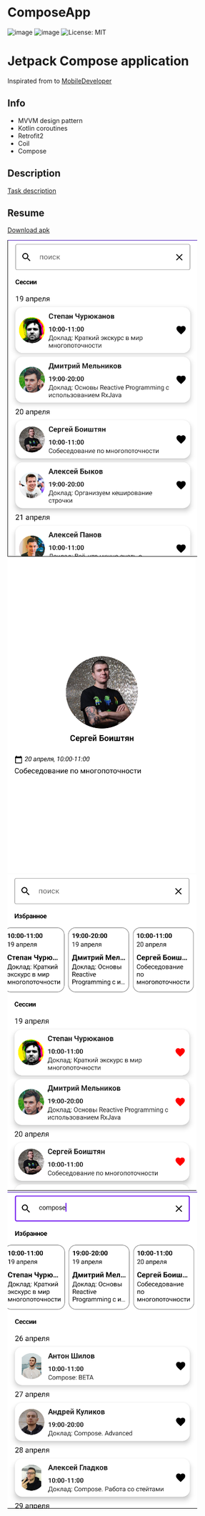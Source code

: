 # ComposeApp
![image](https://img.shields.io/badge/platform-android-green.svg) ![image](https://img.shields.io/badge/language-kotlin-blue.svg) ![License: MIT](https://img.shields.io/badge/License-MIT-yellow.svg)

# Jetpack Compose application
Inspirated from to [MobileDeveloper](https://www.youtube.com/c/MobileDeveloper)

## Info
* MVVM design pattern
* Kotlin coroutines
* Retrofit2
* Coil
* Compose

## Description
[Task description](https://docs.google.com/document/d/1XiNfo4pGc5VT1e-88bU7JB23IxE3QAmVOovgFT7FSwA/)

## Resume
[Download apk](https://github.com/Havriiash/ComposeApp/raw/main/apk/composeapp.apk)

![image](./screens/1.png)
![image](./screens/2.png)
![image](./screens/3.png)
![image](./screens/4.png)
